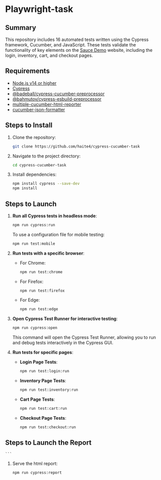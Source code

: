 # Playwright-task

## Summary

This repository includes 16 automated tests written using the Cypress framework, Cucumber, and JavaScript. These tests validate the functionality of key elements on the [Sauce Demo](https://www.saucedemo.com/) website, including the login, inventory, cart, and checkout pages.

## Requirements

- [Node.js v14 or higher](https://nodejs.org/en/download/package-manager)
- [Cypress](https://docs.cypress.io/guides/getting-started/installing-cypress)
- [@badeball/cypress-cucumber-preprocessor](https://github.com/badeball/cypress-cucumber-preprocessor)
- [@bahmutov/cypress-esbuild-preprocessor](https://github.com/bahmutov/cypress-esbuild-preprocessor)
- [multiple-cucumber-html-reporter](https://www.npmjs.com/package/multiple-cucumber-html-reporter)
- [cucumber-json-formatter](https://github.com/cucumber/json-formatter)

## Steps to Install

1. Clone the repository:
    ```sh
    git clone https://github.com/haite4/cypress-cucumber-task
    ```
2. Navigate to the project directory:
    ```sh 
    cd cypress-cucumber-task
    ```
3. Install dependencies:
    ```sh
    npm install cypress --save-dev
    npm install 
    ``` 

## Steps to Launch

1. **Run all Cypress tests in headless mode**:
    ```sh
    npm run cypress:run
    ```
    To use a configuration file for mobile testing:
    ```sh
    npm run test:mobile
    ```

2. **Run tests with a specific browser**:
    - For Chrome:
        ```sh
        npm run test:chrome
        ```
    - For Firefox:
        ```sh
        npm run test:firefox
        ```
    - For Edge:
        ```sh
        npm run test:edge
        ```

3. **Open Cypress Test Runner for interactive testing**:
    ```sh
    npm run cypress:open
    ```
    This command will open the Cypress Test Runner, allowing you to run and debug tests interactively in the Cypress GUI.
    
4. **Run tests for specific pages**:
    - **Login Page Tests**:
        ```sh
        npm run test:login:run
        ```
    - **Inventory Page Tests**:
        ```sh
        npm run test:inventory:run
        ```
    - **Cart Page Tests**:
        ```sh
        npm run test:cart:run
        ```
    - **Checkout Page Tests**:
        ```sh
        npm run test:checkout:run
        ```
## Steps to Launch the Report
    ```
1. Serve the html report:
    ```sh
    npm run cypress:report
    ```